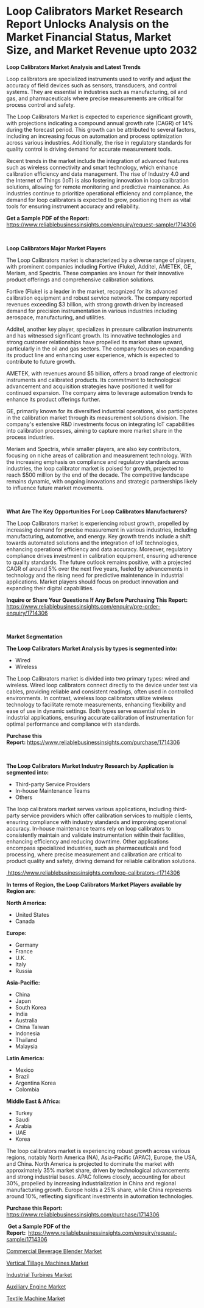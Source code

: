 <p><h1>Loop Calibrators Market Research Report Unlocks Analysis on the Market Financial Status, Market Size, and Market Revenue upto 2032</h1></p><p><strong>Loop Calibrators Market Analysis and Latest Trends</strong></p>
<p><p>Loop calibrators are specialized instruments used to verify and adjust the accuracy of field devices such as sensors, transducers, and control systems. They are essential in industries such as manufacturing, oil and gas, and pharmaceuticals where precise measurements are critical for process control and safety.</p><p>The Loop Calibrators Market is expected to experience significant growth, with projections indicating a compound annual growth rate (CAGR) of 14% during the forecast period. This growth can be attributed to several factors, including an increasing focus on automation and process optimization across various industries. Additionally, the rise in regulatory standards for quality control is driving demand for accurate measurement tools.</p><p>Recent trends in the market include the integration of advanced features such as wireless connectivity and smart technology, which enhance calibration efficiency and data management. The rise of Industry 4.0 and the Internet of Things (IoT) is also fostering innovation in loop calibration solutions, allowing for remote monitoring and predictive maintenance. As industries continue to prioritize operational efficiency and compliance, the demand for loop calibrators is expected to grow, positioning them as vital tools for ensuring instrument accuracy and reliability.</p></p>
<p><strong>Get a Sample PDF of the Report:&nbsp;</strong> <a href="https://www.reliablebusinessinsights.com/enquiry/request-sample/1714306?utm_campaign=57&utm_medium=2&utm_source=Github&utm_content=ia&utm_term=20022025&utm_id=loop-calibrators">https://www.reliablebusinessinsights.com/enquiry/request-sample/1714306</a></p>
<p>&nbsp;</p>
<p><strong>Loop Calibrators Major Market Players</strong></p>
<p><p>The Loop Calibrators market is characterized by a diverse range of players, with prominent companies including Fortive (Fluke), Additel, AMETEK, GE, Meriam, and Spectris. These companies are known for their innovative product offerings and comprehensive calibration solutions.</p><p>Fortive (Fluke) is a leader in the market, recognized for its advanced calibration equipment and robust service network. The company reported revenues exceeding $3 billion, with strong growth driven by increased demand for precision instrumentation in various industries including aerospace, manufacturing, and utilities.</p><p>Additel, another key player, specializes in pressure calibration instruments and has witnessed significant growth. Its innovative technologies and strong customer relationships have propelled its market share upward, particularly in the oil and gas sectors. The company focuses on expanding its product line and enhancing user experience, which is expected to contribute to future growth.</p><p>AMETEK, with revenues around $5 billion, offers a broad range of electronic instruments and calibrated products. Its commitment to technological advancement and acquisition strategies have positioned it well for continued expansion. The company aims to leverage automation trends to enhance its product offerings further.</p><p>GE, primarily known for its diversified industrial operations, also participates in the calibration market through its measurement solutions division. The company's extensive R&D investments focus on integrating IoT capabilities into calibration processes, aiming to capture more market share in the process industries.</p><p>Meriam and Spectris, while smaller players, are also key contributors, focusing on niche areas of calibration and measurement technology. With the increasing emphasis on compliance and regulatory standards across industries, the loop calibrator market is poised for growth, projected to reach $500 million by the end of the decade. The competitive landscape remains dynamic, with ongoing innovations and strategic partnerships likely to influence future market movements.</p></p>
<p>&nbsp;</p>
<p><strong>What Are The Key Opportunities For Loop Calibrators Manufacturers?</strong></p>
<p><p>The Loop Calibrators market is experiencing robust growth, propelled by increasing demand for precise measurement in various industries, including manufacturing, automotive, and energy. Key growth trends include a shift towards automated solutions and the integration of IoT technologies, enhancing operational efficiency and data accuracy. Moreover, regulatory compliance drives investment in calibration equipment, ensuring adherence to quality standards. The future outlook remains positive, with a projected CAGR of around 5% over the next five years, fueled by advancements in technology and the rising need for predictive maintenance in industrial applications. Market players should focus on product innovation and expanding their digital capabilities.</p></p>
<p><strong>Inquire or Share Your Questions If Any Before Purchasing This Report:</strong> <a href="https://www.reliablebusinessinsights.com/enquiry/pre-order-enquiry/1714306?utm_campaign=57&utm_medium=2&utm_source=Github&utm_content=ia&utm_term=20022025&utm_id=loop-calibrators">https://www.reliablebusinessinsights.com/enquiry/pre-order-enquiry/1714306</a></p>
<p>&nbsp;</p>
<p><strong>Market Segmentation</strong></p>
<p><strong>The Loop Calibrators Market Analysis by types is segmented into:</strong></p>
<p><ul><li>Wired</li><li>Wireless</li></ul></p>
<p><p>The Loop Calibrators market is divided into two primary types: wired and wireless. Wired loop calibrators connect directly to the device under test via cables, providing reliable and consistent readings, often used in controlled environments. In contrast, wireless loop calibrators utilize wireless technology to facilitate remote measurements, enhancing flexibility and ease of use in dynamic settings. Both types serve essential roles in industrial applications, ensuring accurate calibration of instrumentation for optimal performance and compliance with standards.</p></p>
<p><strong>Purchase this Report:&nbsp;</strong><a href="https://www.reliablebusinessinsights.com/purchase/1714306?utm_campaign=57&utm_medium=2&utm_source=Github&utm_content=ia&utm_term=20022025&utm_id=loop-calibrators">https://www.reliablebusinessinsights.com/purchase/1714306</a></p>
<p>&nbsp;</p>
<p><strong>The Loop Calibrators Market Industry Research by Application is segmented into:</strong></p>
<p><ul><li>Third-party Service Providers</li><li>In-house Maintenance Teams</li><li>Others</li></ul></p>
<p><p>The loop calibrators market serves various applications, including third-party service providers which offer calibration services to multiple clients, ensuring compliance with industry standards and improving operational accuracy. In-house maintenance teams rely on loop calibrators to consistently maintain and validate instrumentation within their facilities, enhancing efficiency and reducing downtime. Other applications encompass specialized industries, such as pharmaceuticals and food processing, where precise measurement and calibration are critical to product quality and safety, driving demand for reliable calibration solutions.</p></p>
<p><a href="https://www.reliablebusinessinsights.com/loop-calibrators-r1714306?utm_campaign=57&utm_medium=2&utm_source=Github&utm_content=ia&utm_term=20022025&utm_id=loop-calibrators">&nbsp;https://www.reliablebusinessinsights.com/loop-calibrators-r1714306</a></p>
<p><strong>In terms of Region, the Loop Calibrators Market Players available by Region are:</strong></p>
<p>
    <p> <strong> North America: </strong>
        <ul>
            <li>United States</li>
            <li>Canada</li>
        </ul>
        </p> 
    <p> <strong> Europe: </strong>
        <ul>
            <li>Germany</li>
            <li>France</li>
            <li>U.K.</li>
            <li>Italy</li>
            <li>Russia</li>
        </ul>
        </p> 
    <p> <strong> Asia-Pacific: </strong>
        <ul>
            <li>China</li>
            <li>Japan</li>
            <li>South Korea</li>
            <li>India</li>
            <li>Australia</li>
            <li>China Taiwan</li>
            <li>Indonesia</li>
            <li>Thailand</li>
            <li>Malaysia</li>
        </ul>
        </p> 
    <p> <strong> Latin America: </strong>
        <ul>
            <li>Mexico</li>
            <li>Brazil</li>
            <li>Argentina Korea</li>
            <li>Colombia</li>
        </ul>
        </p> 
    <p> <strong> Middle East & Africa: </strong>
        <ul>
            <li>Turkey</li>
            <li>Saudi</li>
            <li>Arabia</li>
            <li>UAE</li>
            <li>Korea</li>
        </ul>
    </p>
    </p>
<p><p>The loop calibrators market is experiencing robust growth across various regions, notably North America (NA), Asia-Pacific (APAC), Europe, the USA, and China. North America is projected to dominate the market with approximately 35% market share, driven by technological advancements and strong industrial bases. APAC follows closely, accounting for about 30%, propelled by increasing industrialization in China and regional manufacturing growth. Europe holds a 25% share, while China represents around 10%, reflecting significant investments in automation technologies.</p></p>
<p><strong>Purchase this Report: </strong><a href="https://www.reliablebusinessinsights.com/purchase/1714306?utm_campaign=57&utm_medium=2&utm_source=Github&utm_content=ia&utm_term=20022025&utm_id=loop-calibrators">https://www.reliablebusinessinsights.com/purchase/1714306</a></p>
<p>&nbsp;<strong>Get a Sample PDF of the Report:&nbsp;&nbsp;</strong><a href="https://www.reliablebusinessinsights.com/enquiry/request-sample/1714306?utm_campaign=57&utm_medium=2&utm_source=Github&utm_content=ia&utm_term=20022025&utm_id=loop-calibrators">https://www.reliablebusinessinsights.com/enquiry/request-sample/1714306</a></p>
<p><strong></strong></p>
<p><p><a href="https://github.com/rianttegang/Market-Research-Report-List-1/blob/main/commercial-beverage-blender-market.md?utm_campaign=57&utm_medium=2&utm_source=Github&utm_content=ia&utm_term=20022025&utm_id=loop-calibrators">Commercial Beverage Blender Market</a></p><p><a href="https://github.com/doljanzwald/Market-Research-Report-List-1/blob/main/vertical-tillage-machines-market.md?utm_campaign=57&utm_medium=2&utm_source=Github&utm_content=ia&utm_term=20022025&utm_id=loop-calibrators">Vertical Tillage Machines Market</a></p><p><a href="https://github.com/shamstirroc7/Market-Research-Report-List-1/blob/main/industrial-turbines-market.md?utm_campaign=57&utm_medium=2&utm_source=Github&utm_content=ia&utm_term=20022025&utm_id=loop-calibrators">Industrial Turbines Market</a></p><p><a href="https://github.com/usraceby/Market-Research-Report-List-1/blob/main/auxiliary-engine-market.md?utm_campaign=57&utm_medium=2&utm_source=Github&utm_content=ia&utm_term=20022025&utm_id=loop-calibrators">Auxiliary Engine Market</a></p><p><a href="https://github.com/aqharimbugua3/Market-Research-Report-List-1/blob/main/textile-machine-market.md?utm_campaign=57&utm_medium=2&utm_source=Github&utm_content=ia&utm_term=20022025&utm_id=loop-calibrators">Textile Machine Market</a></p></p>